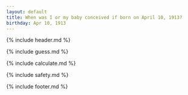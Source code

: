 ```yaml
---
layout: default
title: When was I or my baby conceived if born on April 10, 1913?
birthday: Apr 10, 1913
---
```


{% include header.md %}

{% include guess.md %}

{% include calculate.md %}

{% include safety.md %}

{% include footer.md %}



